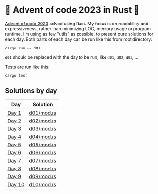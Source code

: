 # 🎄 Advent of code 2023 in Rust 🎄

[Advent of code 2023](https://adventofcode.com/2023) solved using Rust.
My focus is on readability and expressiveness, rather than minimizing LOC, memory usage or program runtime. I'm using as
few "utils" as possible, to present pure solutions for each day.
Both parts of each day can be run like this from root directory:

```shell
cargo run -- d01
```

`d01` should be replaced with the day to be run, like `d01`, `d02`, `d03`, ...

Tests are run like this:

```shell
cargo test
```

## Solutions by day

| Day                                            | Solution                                                                            |
|------------------------------------------------|-------------------------------------------------------------------------------------|
| [Day 1](https://adventofcode.com/2023/day/1)   | [d01/mod.rs](https://github.com/DaDom/advent_of_code_2023/blob/main/src/d01/mod.rs) |
| [Day 2](https://adventofcode.com/2023/day/2)   | [d02/mod.rs](https://github.com/DaDom/advent_of_code_2023/blob/main/src/d02/mod.rs) |
| [Day 3](https://adventofcode.com/2023/day/3)   | [d03/mod.rs](https://github.com/DaDom/advent_of_code_2023/blob/main/src/d03/mod.rs) |
| [Day 4](https://adventofcode.com/2023/day/4)   | [d04/mod.rs](https://github.com/DaDom/advent_of_code_2023/blob/main/src/d04/mod.rs) |
| [Day 5](https://adventofcode.com/2023/day/5)   | [d05/mod.rs](https://github.com/DaDom/advent_of_code_2023/blob/main/src/d05/mod.rs) |
| [Day 6](https://adventofcode.com/2023/day/6)   | [d06/mod.rs](https://github.com/DaDom/advent_of_code_2023/blob/main/src/d06/mod.rs) |
| [Day 7](https://adventofcode.com/2023/day/7)   | [d07/mod.rs](https://github.com/DaDom/advent_of_code_2023/blob/main/src/d07/mod.rs) |
| [Day 8](https://adventofcode.com/2023/day/8)   | [d08/mod.rs](https://github.com/DaDom/advent_of_code_2023/blob/main/src/d08/mod.rs) |
| [Day 9](https://adventofcode.com/2023/day/9)   | [d09/mod.rs](https://github.com/DaDom/advent_of_code_2023/blob/main/src/d09/mod.rs) |
| [Day 10](https://adventofcode.com/2023/day/10) | [d10/mod.rs](https://github.com/DaDom/advent_of_code_2023/blob/main/src/d10/mod.rs) |